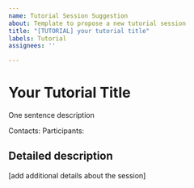 ```yaml
---
name: Tutorial Session Suggestion
about: Template to propose a new tutorial session
title: "[TUTORIAL] your tutorial title"
labels: Tutorial
assignees: ''

---
```


# Your Tutorial Title

One sentence description

Contacts:
Participants:

## Detailed description
[add additional details about the session]
